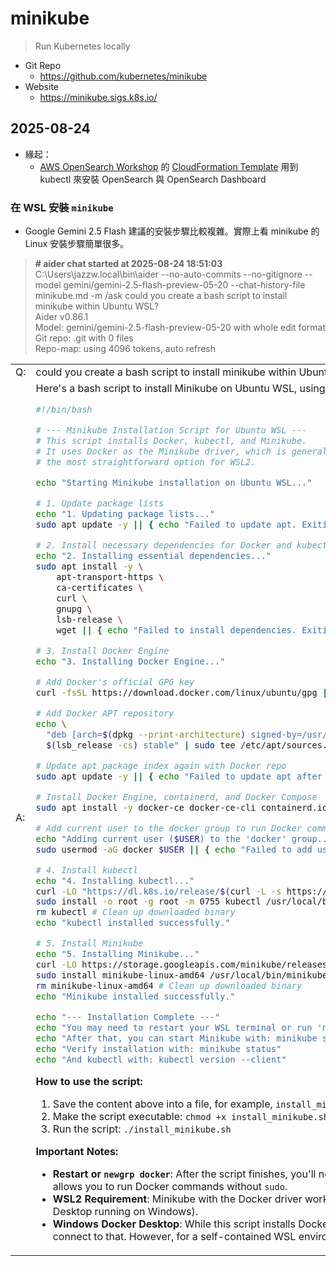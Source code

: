 # minikube

> Run Kubernetes locally

- Git Repo
  - https://github.com/kubernetes/minikube
- Website
  - https://minikube.sigs.k8s.io/

## 2025-08-24

- 緣起：
  - [AWS OpenSearch Workshop](https://catalog.workshops.aws/workshops/c87214bf-11ea-46b7-82d9-4d934c2a7f53/en-US/setup/cfn-setup) 的 [CloudFormation Template](https://static.us-east-1.prod.workshops.aws/public/1db5425d-516a-4a44-98b8-97457a074f85/static/cfns/ops-workshop.yml) 用到 kubectl 來安裝 OpenSearch 與 OpenSearch Dashboard

### 在 WSL 安裝 `minikube`

- Google Gemini 2.5 Flash 建議的安裝步驟比較複雜。實際上看 minikube 的 Linux 安裝步驟簡單很多。

> **# aider chat started at 2025-08-24 18:51:03**
> C:\Users\jazzw\.local\bin\aider --no-auto-commits --no-gitignore --model gemini/gemini-2.5-flash-preview-05-20 --chat-history-file minikube.md -m /ask could you create a bash script to install minikube within Ubuntu WSL?  
> Aider v0.86.1  
> Model: gemini/gemini-2.5-flash-preview-05-20 with whole edit format  
> Git repo: .git with 0 files  
> Repo-map: using 4096 tokens, auto refresh  

<table><tr><td>Q:</td><td>
<!-- add your Prompt bellow-->
could you create a bash script to install minikube within Ubuntu WSL?
</td></tr><tr><td>A:</td><td>
<!-- add Chatbot Response bellow-->
Here's a bash script to install Minikube on Ubuntu WSL, using Docker as its driver.

```bash
#!/bin/bash

# --- Minikube Installation Script for Ubuntu WSL ---
# This script installs Docker, kubectl, and Minikube.
# It uses Docker as the Minikube driver, which is generally
# the most straightforward option for WSL2.

echo "Starting Minikube installation on Ubuntu WSL..."

# 1. Update package lists
echo "1. Updating package lists..."
sudo apt update -y || { echo "Failed to update apt. Exiting."; exit 1; }

# 2. Install necessary dependencies for Docker and kubectl
echo "2. Installing essential dependencies..."
sudo apt install -y \
    apt-transport-https \
    ca-certificates \
    curl \
    gnupg \
    lsb-release \
    wget || { echo "Failed to install dependencies. Exiting."; exit 1; }

# 3. Install Docker Engine
echo "3. Installing Docker Engine..."

# Add Docker's official GPG key
curl -fsSL https://download.docker.com/linux/ubuntu/gpg | sudo gpg --dearmor -o /usr/share/keyrings/docker-archive-keyring.gpg || { echo "Failed to add Docker GPG key. Exiting."; exit 1; }

# Add Docker APT repository
echo \
  "deb [arch=$(dpkg --print-architecture) signed-by=/usr/share/keyrings/docker-archive-keyring.gpg] https://download.docker.com/linux/ubuntu \
  $(lsb_release -cs) stable" | sudo tee /etc/apt/sources.list.d/docker.list > /dev/null || { echo "Failed to add Docker repository. Exiting."; exit 1; }

# Update apt package index again with Docker repo
sudo apt update -y || { echo "Failed to update apt after adding Docker repo. Exiting."; exit 1; }

# Install Docker Engine, containerd, and Docker Compose
sudo apt install -y docker-ce docker-ce-cli containerd.io docker-compose-plugin || { echo "Failed to install Docker components. Exiting."; exit 1; }

# Add current user to the docker group to run Docker commands without sudo
echo "Adding current user ($USER) to the 'docker' group..."
sudo usermod -aG docker $USER || { echo "Failed to add user to docker group. Exiting."; exit 1; }

# 4. Install kubectl
echo "4. Installing kubectl..."
curl -LO "https://dl.k8s.io/release/$(curl -L -s https://dl.k8s.io/release/stable.txt)/bin/linux/amd64/kubectl" || { echo "Failed to download kubectl. Exiting."; exit 1; }
sudo install -o root -g root -m 0755 kubectl /usr/local/bin/kubectl || { echo "Failed to install kubectl. Exiting."; exit 1; }
rm kubectl # Clean up downloaded binary
echo "kubectl installed successfully."

# 5. Install Minikube
echo "5. Installing Minikube..."
curl -LO https://storage.googleapis.com/minikube/releases/latest/minikube-linux-amd64 || { echo "Failed to download Minikube. Exiting."; exit 1; }
sudo install minikube-linux-amd64 /usr/local/bin/minikube || { echo "Failed to install Minikube. Exiting."; exit 1; }
rm minikube-linux-amd64 # Clean up downloaded binary
echo "Minikube installed successfully."

echo "--- Installation Complete ---"
echo "You may need to restart your WSL terminal or run 'newgrp docker' for the Docker group changes to take effect."
echo "After that, you can start Minikube with: minikube start --driver=docker"
echo "Verify installation with: minikube status"
echo "And kubectl with: kubectl version --client"
```

**How to use the script:**

1.  Save the content above into a file, for example, `install_minikube.sh`.
2.  Make the script executable: `chmod +x install_minikube.sh`
3.  Run the script: `./install_minikube.sh`

**Important Notes:**

*   **Restart or `newgrp docker`**: After the script finishes, you'll need to either close and reopen your WSL terminal or run `newgrp docker` for the changes to your user's group membership to take effect. This allows you to run Docker commands without `sudo`.
*   **WSL2 Requirement**: Minikube with the Docker driver works best on WSL2. If you are on WSL1, you might encounter issues or need to switch to a different driver (like `none`, which requires Docker Desktop running on Windows).
*   **Windows Docker Desktop**: While this script installs Docker *within* your WSL instance, if you prefer to use Docker Desktop running on Windows, you would typically configure your WSL instance to connect to that. However, for a self-contained WSL environment, installing Docker directly in WSL is often simpler.
</td></tr></table>
